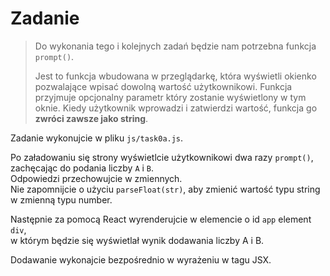 # Zadanie

> Do wykonania tego i kolejnych zadań będzie nam potrzebna funkcja `prompt()`.
>
>Jest to funkcja wbudowana w przeglądarkę, która wyświetli okienko pozwalające wpisać dowolną wartość użytkownikowi. Funkcja przyjmuje opcjonalny parametr który zostanie wyświetlony w tym oknie. Kiedy użytkownik wprowadzi i zatwierdzi wartość, funkcja go **zwróci zawsze jako string**.

Zadanie wykonujcie w pliku `js/task0a.js`.

Po załadowaniu się strony wyświetlcie użytkownikowi dwa razy `prompt()`, zachęcając do podania liczby `A` i `B`.  
Odpowiedzi przechowujcie w zmiennych.  
Nie zapomnijcie o użyciu `parseFloat(str)`, aby zmienić wartość typu string w zmienną typu number.

Następnie za pomocą React wyrenderujcie w elemencie o id `app` element `div`,  
w którym będzie się wyświetlał wynik dodawania liczby A i B.
 
Dodawanie wykonajcie bezpośrednio w wyrażeniu w tagu JSX.
